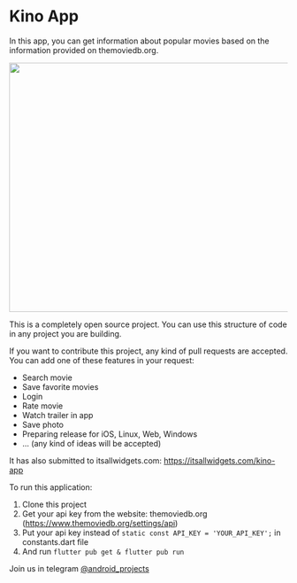 # Kino App
In this app, you can get information about popular movies based on the information provided on themoviedb.org.

<p>
<img src="https://user-images.githubusercontent.com/56734609/130063030-2100740d-6fda-45f7-b6d6-8bf755fc48ac.png" width="800" height="450" />
</p>

This is a completely open source project. You can use this structure of code in any project you are building. 

If you want to contribute this project, any kind of pull requests are accepted.
You can add one of these features in your request:
* Search movie
* Save favorite movies 
* Login 
* Rate movie
* Watch trailer in app
* Save photo
* Preparing release for iOS, Linux, Web, Windows
* ... (any kind of ideas will be accepted)

It has also submitted to itsallwidgets.com: https://itsallwidgets.com/kino-app

To run this application:
1. Clone this project
2. Get your api key from the website: themoviedb.org (https://www.themoviedb.org/settings/api)
3. Put your api key instead of  `static const API_KEY = 'YOUR_API_KEY';` in constants.dart file
4. And run `flutter pub get & flutter pub run`

Join us in telegram [@android_projects](https://t.me/android_projects)
